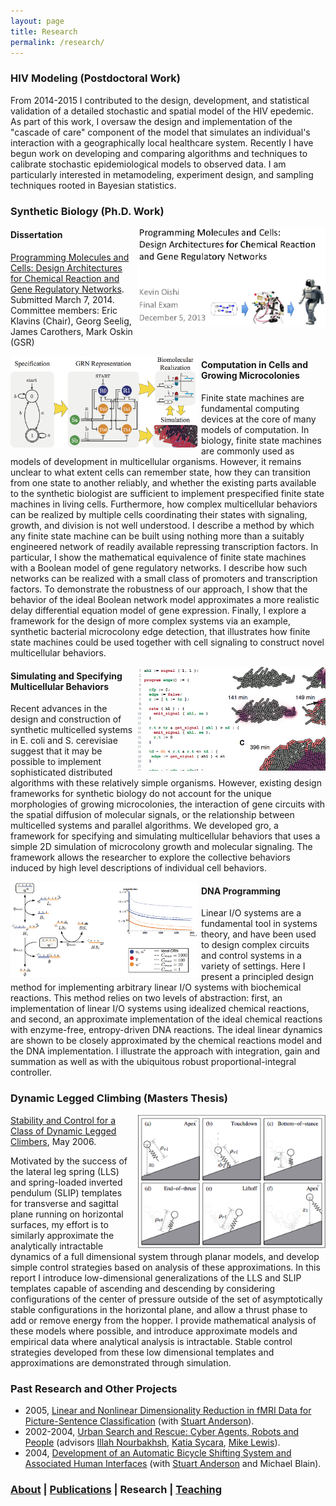 ```yaml
---
layout: page
title: Research
permalink: /research/
---
```


<a name="hiv-modeling"></a>

### **HIV Modeling** (Postdoctoral Work) ###

From 2014-2015 I contributed to the design, development, and statistical validation of a detailed stochastic and spatial model of the HIV epedemic. As part of this work, I oversaw the design and implementation of the "cascade of care" component of the model that simulates an individual's interaction with a geographically local healthcare system.  Recently I have begun work on developing and comparing algorithms and techniques to calibrate stochastic epidemiological models to observed data. I am particularly interested in metamodeling, experiment design, and sampling techniques rooted in Bayesian statistics.

<a name="synthetic-biology"></a>

### **Synthetic Biology** (Ph.D. Work) ###

<div style="float:right; padding-left:5px">
  <img src="/img/defense-title.png" width="300px"/>
</div>

#### Dissertation ####

[Programming Molecules and Cells: Design Architectures for Chemical Reaction and Gene Regulatory Networks](/img/oishi-thesis.pdf). Submitted March 7, 2014.<br>
Committee members: Eric Klavins (Chair), Georg Seelig, James Carothers, Mark Oskin (GSR)

<!-- #### Thesis Defense ####
Programming Molecules and Cells: Design Architectures for Chemical Reaction and Gene Regulatory Networks. December 5, 2013. [pdf|movie1|movie2|supplemental]<br>
Committee members: Eric Klavins (Chair), Georg Seelig, James Carothers, Mark Oskin (GSR)

#### Thesis Proposal ####
Programming Molecules and Cells: Design Architectures for Chemical Reaction and Gene Regulatory Networks. January 16, 2013. -->

<div style="float:left; padding-right:5px">
  <img src="/img/fsm.png" width="300px"/>
</div>

#### Computation in Cells and Growing Microcolonies ####
Finite state machines are fundamental computing devices at the core of many models of computation. In biology, finite state machines are commonly used as models of development in multicellular organisms. However, it remains unclear to what extent cells can remember state, how they can transition from one state to another reliably, and whether the existing parts available to the synthetic biologist are sufficient to implement prespecified finite state machines in living cells. Furthermore, how complex multicellular behaviors can be realized by multiple cells coordinating their states with signaling, growth, and division is not well understood. I describe a method by which any finite state machine can be built using nothing more than a suitably engineered network of readily available repressing transcription factors. In particular, I show the mathematical equivalence of finite state machines with a Boolean model of gene regulatory networks. I describe how such networks can be realized with a small class of promoters and transcription factors. To demonstrate the robustness of our approach, I show that the behavior of the ideal Boolean network model approximates a more realistic delay differential equation model of gene expression. Finally, I explore a framework for the design of more complex systems via an example, synthetic bacterial microcolony edge detection, that illustrates how finite state machines could be used together with cell signaling to construct novel multicellular behaviors.

<div style="float:right; padding-left:5px">
  <img src="/img/gro.png" width="300px"/>
</div>

#### Simulating and Specifying Multicellular Behaviors ####
Recent advances in the design and construction of synthetic multicelled systems in E. coli and S. cerevisiae suggest that it may be possible to implement sophisticated distributed algorithms with these relatively simple organisms. However, existing design frameworks for synthetic biology do not account for the unique morphologies of growing microcolonies, the interaction of gene circuits with the spatial diffusion of molecular signals, or the relationship between multicelled systems and parallel algorithms. We developed gro, a framework for specifying and simulating multicellular behaviors that uses a simple 2D simulation of microcolony growth and molecular signaling. The framework allows the researcher to explore the collective behaviors induced by high level descriptions of individual cell behaviors.

<div style="float:left; padding-right:5px">
  <img src="/img/dna.png" width="300px"/>
</div>

#### DNA Programming ####
Linear I/O systems are a fundamental tool in systems theory, and have been used to design complex circuits and control systems in a variety of settings. Here I present a principled design method for implementing arbitrary linear I/O systems with biochemical reactions. This method relies on two levels of abstraction: first, an implementation of linear I/O systems using idealized chemical reactions, and second, an approximate implementation of the ideal chemical reactions with enzyme-free, entropy-driven DNA reactions. The ideal linear dynamics are shown to be closely approximated by the chemical reactions model and the DNA implementation. I illustrate the approach with integration, gain and summation as well as with the ubiquitous robust proportional-integral controller.

<a name="dynamic-legged-climbing"></a>

### **Dynamic Legged Climbing** (Masters Thesis) ###

<div style="float:right; padding-left:5px">
  <img src="/img/legged-climbing.png" width="300px"/>
</div>

[Stability and Control for a Class of Dynamic Legged Climbers](/img/ms-thesis.pdf), May 2006.

Motivated by the success of the lateral leg spring (LLS) and spring-loaded inverted pendulum (SLIP) templates for transverse and sagittal plane running on horizontal surfaces, my effort is to similarly approximate the analytically intractable dynamics of a full dimensional system through planar models, and develop simple control strategies based on analysis of these approximations. In this report I introduce low-dimensional generalizations of the LLS and SLIP templates capable of ascending and descending by considering configurations of the center of pressure outside of the set of asymptotically stable configurations in the horizontal plane, and allow a thrust phase to add or remove energy from the hopper. I provide mathematical analysis of these models where possible, and introduce approximate models and empirical data where analytical analysis is intractable. Stable control strategies developed from these low dimensional templates and approximations are demonstrated through simulation.

### **Past Research and Other Projects** ###
* 2005, [Linear and Nonlinear Dimensionality Reduction in fMRI Data for Picture-Sentence Classification](/img/ml-paper.pdf) (with [Stuart Anderson](http://www.cs.cmu.edu/~soa/)).
* 2002-2004, [Urban Search and Rescue: Cyber Agents, Robots and People](http://www.cs.cmu.edu/~softagents/project_grants_NSF.html) (advisors [Illah Nourbakhsh](http://www.cs.cmu.edu/~illah/), [Katia Sycara](http://www.cs.cmu.edu/~sycara/), [Mike Lewis](http://www.ischool.pitt.edu/people/lewis.php)).
* 2004, [Development of an Automatic Bicycle Shifting System and Associated Human Interfaces](/img/bike_proposal.pdf) (with [Stuart Anderson](http://www.cs.cmu.edu/~soa/) and Michael Blain).

### [About](/about) | [Publications](/publications) | Research | [Teaching](/teaching) ###
